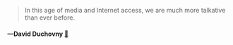 > In this age of media and Internet access, we are much more talkative than ever before.
  #### —David Duchovny [:scroll:](undefined)
